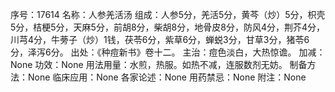 序号：17614
名称：人参羌活汤
组成：人参5分，羌活5分，黄芩（炒）5分，枳壳5分，桔梗5分，天麻5分，前胡8分，柴胡8分，地骨皮8分，防风4分，荆芥4分，川芎4分，牛蒡子（炒）1钱，茯苓6分，紫草6分，蝉蜕3分，甘草3分，猪苓6分，泽泻6分。
出处：《种痘新书》卷十二。
主治：痘色淡白，大热惊谵。
加减：None
功效：None
用法用量：水煎，热服。如热不减，连服数剂无妨。
制备方法：None
临床应用：None
各家论述：None
用药禁忌：None
附注：None
